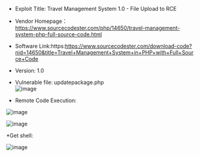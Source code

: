 * Exploit Title: Travel Management System 1.0 -  File Upload to RCE      

* Vendor Homepage：https://www.sourcecodester.com/php/14650/travel-management-system-php-full-source-code.html  

* Software Link:https:https://www.sourcecodester.com/download-code?nid=14650&title=Travel+Management+System+in+PHP+with+Full+Source+Code  

* Version: 1.0     

* Vulnerable file: updatepackage.php  
![image]()  

* Remote Code Execution:   

![image]()    

![image]()    

*Get shell:    

![image]()   